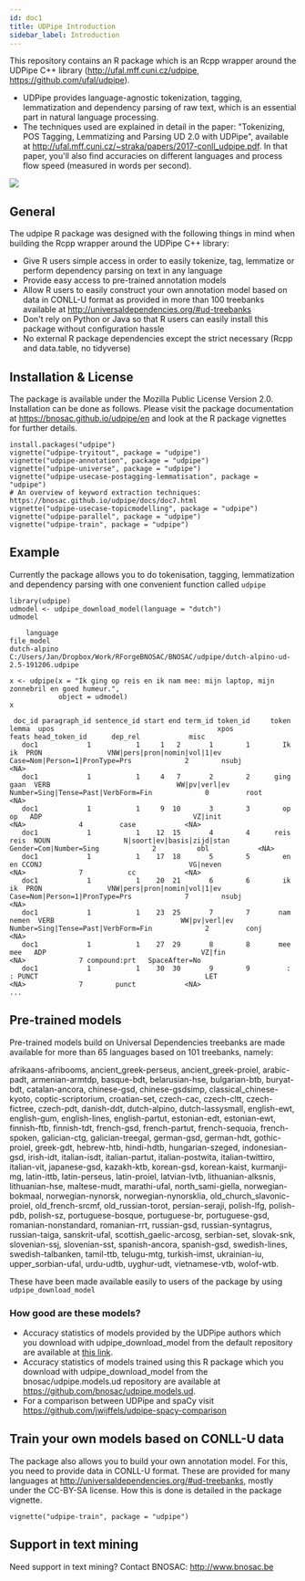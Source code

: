 ```yaml
---
id: doc1
title: UDPipe Introduction
sidebar_label: Introduction
---
```


This repository contains an R package which is an Rcpp wrapper around the UDPipe C++ library (http://ufal.mff.cuni.cz/udpipe, https://github.com/ufal/udpipe).

- UDPipe provides language-agnostic tokenization, tagging, lemmatization and dependency parsing of raw text, which is an essential part in natural language processing.
- The techniques used are explained in detail in the paper: "Tokenizing, POS Tagging, Lemmatizing and Parsing UD 2.0 with UDPipe", available at <http://ufal.mff.cuni.cz/~straka/papers/2017-conll_udpipe.pdf>. In that paper, you'll also find accuracies on different languages and process flow speed (measured in words per second).

![](https://raw.githubusercontent.com/bnosac/udpipe/master/vignettes/udpipe-rlogo.png)

## General

The udpipe R package was designed with the following things in mind when building the Rcpp wrapper around the UDPipe C++ library:

- Give R users simple access in order to easily tokenize, tag, lemmatize or perform dependency parsing on text in any language
- Provide easy access to pre-trained annotation models
- Allow R users to easily construct your own annotation model based on data in CONLL-U format as provided in more than 100 treebanks available at http://universaldependencies.org/#ud-treebanks
- Don't rely on Python or Java so that R users can easily install this package without configuration hassle
- No external R package dependencies except the strict necessary (Rcpp and data.table, no tidyverse)

## Installation & License

The package is available under the Mozilla Public License Version 2.0.
Installation can be done as follows. Please visit the package documentation at https://bnosac.github.io/udpipe/en and look at the R package vignettes for further details.

```
install.packages("udpipe")
vignette("udpipe-tryitout", package = "udpipe")
vignette("udpipe-annotation", package = "udpipe")
vignette("udpipe-universe", package = "udpipe")
vignette("udpipe-usecase-postagging-lemmatisation", package = "udpipe")
# An overview of keyword extraction techniques: https://bnosac.github.io/udpipe/docs/doc7.html
vignette("udpipe-usecase-topicmodelling", package = "udpipe")
vignette("udpipe-parallel", package = "udpipe")
vignette("udpipe-train", package = "udpipe")
```

## Example

Currently the package allows you to do tokenisation, tagging, lemmatization and dependency parsing with one convenient function called `udpipe`

```
library(udpipe)
udmodel <- udpipe_download_model(language = "dutch")
udmodel

    language                                                                             file_model
dutch-alpino C:/Users/Jan/Dropbox/Work/RForgeBNOSAC/BNOSAC/udpipe/dutch-alpino-ud-2.5-191206.udpipe

x <- udpipe(x = "Ik ging op reis en ik nam mee: mijn laptop, mijn zonnebril en goed humeur.",
            object = udmodel)
x
```

```
 doc_id paragraph_id sentence_id start end term_id token_id     token     lemma  upos                                        xpos                               feats head_token_id      dep_rel            misc
   doc1            1           1     1   2       1        1        Ik        ik  PRON                VNW|pers|pron|nomin|vol|1|ev      Case=Nom|Person=1|PronType=Prs             2        nsubj            <NA>
   doc1            1           1     4   7       2        2      ging      gaan  VERB                               WW|pv|verl|ev Number=Sing|Tense=Past|VerbForm=Fin             0         root            <NA>
   doc1            1           1     9  10       3        3        op        op   ADP                                     VZ|init                                <NA>             4         case            <NA>
   doc1            1           1    12  15       4        4      reis      reis  NOUN                  N|soort|ev|basis|zijd|stan              Gender=Com|Number=Sing             2          obl            <NA>
   doc1            1           1    17  18       5        5        en        en CCONJ                                    VG|neven                                <NA>             7           cc            <NA>
   doc1            1           1    20  21       6        6        ik        ik  PRON                VNW|pers|pron|nomin|vol|1|ev      Case=Nom|Person=1|PronType=Prs             7        nsubj            <NA>
   doc1            1           1    23  25       7        7       nam     nemen  VERB                               WW|pv|verl|ev Number=Sing|Tense=Past|VerbForm=Fin             2         conj            <NA>
   doc1            1           1    27  29       8        8       mee       mee   ADP                                      VZ|fin                                <NA>             7 compound:prt   SpaceAfter=No
   doc1            1           1    30  30       9        9         :         : PUNCT                                         LET                                <NA>             7        punct            <NA>
...
```


## Pre-trained models

Pre-trained models build on Universal Dependencies treebanks are made available for more than 65 languages based on 101 treebanks, namely:

afrikaans-afribooms, ancient_greek-perseus, ancient_greek-proiel, arabic-padt, armenian-armtdp, basque-bdt, belarusian-hse, bulgarian-btb, buryat-bdt, catalan-ancora, chinese-gsd, chinese-gsdsimp, classical_chinese-kyoto, coptic-scriptorium, croatian-set, czech-cac, czech-cltt, czech-fictree, czech-pdt, danish-ddt, dutch-alpino, dutch-lassysmall, english-ewt, english-gum, english-lines, english-partut, estonian-edt, estonian-ewt, finnish-ftb, finnish-tdt, french-gsd, french-partut, french-sequoia, french-spoken, galician-ctg, galician-treegal, german-gsd, german-hdt, gothic-proiel, greek-gdt, hebrew-htb, hindi-hdtb, hungarian-szeged, indonesian-gsd, irish-idt, italian-isdt, italian-partut, italian-postwita, italian-twittiro, italian-vit, japanese-gsd, kazakh-ktb, korean-gsd, korean-kaist, kurmanji-mg, latin-ittb, latin-perseus, latin-proiel, latvian-lvtb, lithuanian-alksnis, lithuanian-hse, maltese-mudt, marathi-ufal, north_sami-giella, norwegian-bokmaal, norwegian-nynorsk, norwegian-nynorsklia, old_church_slavonic-proiel, old_french-srcmf, old_russian-torot, persian-seraji, polish-lfg, polish-pdb, polish-sz, portuguese-bosque, portuguese-br, portuguese-gsd, romanian-nonstandard, romanian-rrt, russian-gsd, russian-syntagrus, russian-taiga, sanskrit-ufal, scottish_gaelic-arcosg, serbian-set, slovak-snk, slovenian-ssj, slovenian-sst, spanish-ancora, spanish-gsd, swedish-lines, swedish-talbanken, tamil-ttb, telugu-mtg, turkish-imst, ukrainian-iu, upper_sorbian-ufal, urdu-udtb, uyghur-udt, vietnamese-vtb, wolof-wtb.

These have been made available easily to users of the package by using `udpipe_download_model`

### How good are these models? 

- Accuracy statistics of models provided by the UDPipe authors which you download with udpipe_download_model from the default repository are available at [this link](https://github.com/jwijffels/udpipe.models.ud.2.5/blob/master/inst/udpipe-ud-2.5-191206/README).
- Accuracy statistics of models trained using this R package which you download with udpipe_download_model from the bnosac/udpipe.models.ud repository are available at https://github.com/bnosac/udpipe.models.ud.
- For a comparison between UDPipe and spaCy visit https://github.com/jwijffels/udpipe-spacy-comparison


## Train your own models based on CONLL-U data

The package also allows you to build your own annotation model. For this, you need to provide data in CONLL-U format.
These are provided for many languages at http://universaldependencies.org/#ud-treebanks, mostly under the CC-BY-SA license.
How this is done is detailed in the package vignette. 

```
vignette("udpipe-train", package = "udpipe")
```


## Support in text mining

Need support in text mining?
Contact BNOSAC: http://www.bnosac.be



